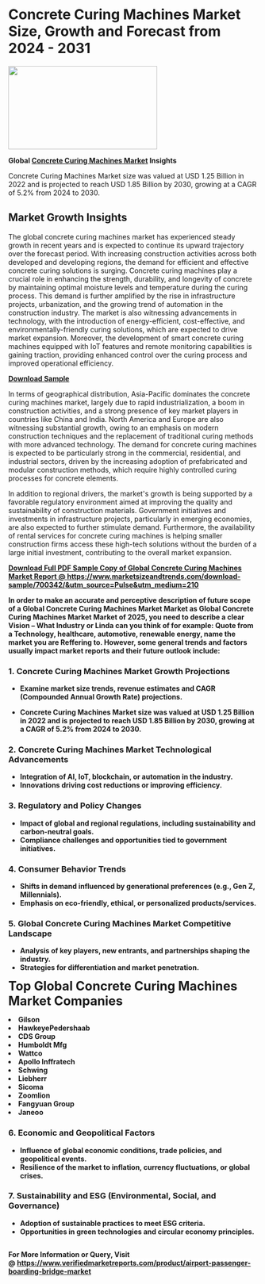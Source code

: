 <H1>Concrete Curing Machines Market Size, Growth and Forecast from 2024 - 2031</H1><img class="aligncenter size-medium wp-image-584254" src="https://thirdeyenews.in/wp-content/uploads/2024/09/Global-Market-Research-300x168.jpeg" alt="" width="300" height="168" /><p><strong>Global&nbsp;<a href="https://www.marketsizeandtrends.com/download-sample/700342/&amp;utm_source=Pulse&amp;utm_medium=210">Concrete Curing Machines Market</a> Insights</strong></p><p>Concrete Curing Machines Market size was valued at USD 1.25 Billion in 2022 and is projected to reach USD 1.85 Billion by 2030, growing at a CAGR of 5.2% from 2024 to 2030.</p><p><h2>Market Growth Insights</h2> <p>The global concrete curing machines market has experienced steady growth in recent years and is expected to continue its upward trajectory over the forecast period. With increasing construction activities across both developed and developing regions, the demand for efficient and effective concrete curing solutions is surging. Concrete curing machines play a crucial role in enhancing the strength, durability, and longevity of concrete by maintaining optimal moisture levels and temperature during the curing process. This demand is further amplified by the rise in infrastructure projects, urbanization, and the growing trend of automation in the construction industry. The market is also witnessing advancements in technology, with the introduction of energy-efficient, cost-effective, and environmentally-friendly curing solutions, which are expected to drive market expansion. Moreover, the development of smart concrete curing machines equipped with IoT features and remote monitoring capabilities is gaining traction, providing enhanced control over the curing process and improved operational efficiency. </p> <p><strong><a href="#">Download Sample</a></strong></p> <p>In terms of geographical distribution, Asia-Pacific dominates the concrete curing machines market, largely due to rapid industrialization, a boom in construction activities, and a strong presence of key market players in countries like China and India. North America and Europe are also witnessing substantial growth, owing to an emphasis on modern construction techniques and the replacement of traditional curing methods with more advanced technology. The demand for concrete curing machines is expected to be particularly strong in the commercial, residential, and industrial sectors, driven by the increasing adoption of prefabricated and modular construction methods, which require highly controlled curing processes for concrete elements.</p> <p>In addition to regional drivers, the market's growth is being supported by a favorable regulatory environment aimed at improving the quality and sustainability of construction materials. Government initiatives and investments in infrastructure projects, particularly in emerging economies, are also expected to further stimulate demand. Furthermore, the availability of rental services for concrete curing machines is helping smaller construction firms access these high-tech solutions without the burden of a large initial investment, contributing to the overall market expansion.</p> <p><strong><a href="#"></p><p><span class=""><strong>Download Full PDF Sample Copy of Global Concrete Curing Machines Market Report</strong> @ <a href="https://www.marketsizeandtrends.com/download-sample/700342/&amp;utm_source=Pulse&amp;utm_medium=210" target="_blank">https://www.marketsizeandtrends.com/download-sample/700342/&amp;utm_source=Pulse&amp;utm_medium=210</a></span></p><p>In order to make an accurate and perceptive description of future scope of a Global&nbsp;Concrete Curing Machines Market Market as Global&nbsp;Concrete Curing Machines Market Market of 2025, you need to describe a clear Vision &ndash; What Industry or Linda can you think of for example: Quote from a Technology, healthcare, automotive, renewable energy, name the market you are Reffering to. However, some general trends and factors usually impact market reports and their future outlook include:</p><h3>1.&nbsp;<strong>Concrete Curing Machines Market Growth Projections</strong></h3><ul><li>Examine market size trends, revenue estimates and CAGR (Compounded Annual Growth Rate) projections.</li><li><p>Concrete Curing Machines Market size was valued at USD 1.25 Billion in 2022 and is projected to reach USD 1.85 Billion by 2030, growing at a CAGR of 5.2% from 2024 to 2030.</p></li></ul><h3>2.&nbsp;<strong>Concrete Curing Machines Market Technological Advancements</strong></h3><ul><li>Integration of AI, IoT, blockchain, or automation in the industry.</li><li>Innovations driving cost reductions or improving efficiency.</li></ul><h3>3.&nbsp;<strong>Regulatory and Policy Changes</strong></h3><ul><li>Impact of global and regional regulations, including sustainability and carbon-neutral goals.</li><li>Compliance challenges and opportunities tied to government initiatives.</li></ul><h3>4.&nbsp;<strong>Consumer Behavior Trends</strong></h3><ul><li>Shifts in demand influenced by generational preferences (e.g., Gen Z, Millennials).</li><li>Emphasis on eco-friendly, ethical, or personalized products/services.</li></ul><h3>5.&nbsp;<strong>Global Concrete Curing Machines Market Competitive Landscape</strong></h3><ul><li>Analysis of key players, new entrants, and partnerships shaping the industry.</li><li>Strategies for differentiation and market penetration.</li></ul><p data-pm-slice="1 1 []"><span style="color: inherit; font-family: inherit; font-size: 25px;">Top Global Concrete Curing Machines Market Companies</span></p><div class="" data-test-id=""><p><li>Gilson</li><li> HawkeyePedershaab</li><li> CDS Group</li><li> Humboldt Mfg</li><li> Wattco</li><li> Apollo Inffratech</li><li> Schwing</li><li> Liebherr</li><li> Sicoma</li><li> Zoomlion</li><li> Fangyuan Group</li><li> Janeoo</li></p></div><h3>6.&nbsp;<strong>Economic and Geopolitical Factors</strong></h3><ul><li>Influence of global economic conditions, trade policies, and geopolitical events.</li><li>Resilience of the market to inflation, currency fluctuations, or global crises.</li></ul><h3>7.&nbsp;<strong>Sustainability and ESG (Environmental, Social, and Governance)</strong></h3><ul><li>Adoption of sustainable practices to meet ESG criteria.</li><li>Opportunities in green technologies and circular economy principles.</li></ul><h2><strong style="font-size: 14px;">For More Information or Query, Visit @&nbsp;</strong><a style="background-color: #ffffff; font-size: 14px;" href="https://www.marketsizeandtrends.com/report/concrete-curing-machines-market/" target="_blank">https://www.verifiedmarketreports.com/product/airport-passenger-boarding-bridge-market</a></h2>
